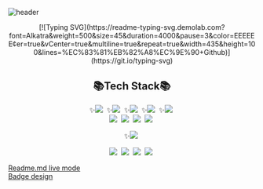 <!--
**withbbang/withbbang** is a ✨ _special_ ✨ repository because its `README.md` (this file) appears on your GitHub profile.
 
Here are some ideas to get you  started:

- 🔭 I’m currently working on ...
- 🌱 I’m currently learning ...
- 👯 I’m looking to collaborate on ...
- 🤔 I’m looking for help with ...
- 💬 Ask me about ...
- 📫 How to reach me: ...
-->
<!-- 헤더 -->
![header](https://capsule-render.vercel.app/api?type=waving&color=0:8ba8ff,100:0015ad&text=&animation=twinkling&height=80)

<div align=center>
<!-- 헤더 문구 -->
  [![Typing SVG](https://readme-typing-svg.demolab.com?font=Alkatra&weight=500&size=45&duration=4000&pause=3&color=EEEEEE&center=true&vCenter=true&multiline=true&repeat=true&width=435&height=100&lines=%EC%83%81%EB%82%A8%EC%9E%90+Github)](https://git.io/typing-svg)

  <!-- 테크 스택 -->
  ## 📚Tech Stack📚
  
  <!-- 프론트 -->
  ✨<img src="https://img.shields.io/badge/TS-3178C6?style=flat&logo=typescript&logoColor=white">&nbsp;
  ✨<img src="https://img.shields.io/badge/JS-F7DF1E?style=flat&logo=javascript&logoColor=white">&nbsp;
  ✨<img src="https://img.shields.io/badge/REACT-61DAFB?style=flat&logo=react&logoColor=white">&nbsp;
  ✨<img src="https://img.shields.io/badge/REDUX-764ABC?style=flat&logo=redux&logoColor=white">&nbsp;
  ✨<img src="https://img.shields.io/badge/REDUXSAGA-999999?style=flat&logo=reduxsaga&logoColor=white">&nbsp;
  <br/>
  <img src="https://img.shields.io/badge/WEBPACK-8DD6F9?style=flat&logo=webpack&logoColor=white">&nbsp;
  <img src="https://img.shields.io/badge/BABEL-F9DC3E?style=flat&logo=babel&logoColor=white">&nbsp;
  <img src="https://img.shields.io/badge/CSS-1572B6?style=flat&logo=css3&logoColor=white">&nbsp;
  <img src="https://img.shields.io/badge/SASS-CC6699?style=flat&logo=sass&logoColor=white">&nbsp;
  <br/>
  
  <!-- 백 -->
  ✨<img src="https://img.shields.io/badge/EXPRESS-000000?style=flat&logo=express&logoColor=white">&nbsp;
  <br/>
  
  <!-- 환경, DB -->
  <img src="https://img.shields.io/badge/NODE-339933?style=flat&logo=nodedotjs&logoColor=white">&nbsp;
  <img src="https://img.shields.io/badge/ORACLE-F80000?style=flat&logo=oracle&logoColor=white">&nbsp;
  <img src="https://img.shields.io/badge/MYSQL-4479A1?style=flat&logo=mysql&logoColor=white">&nbsp;
  <img src="https://img.shields.io/badge/FIREBASE-FFCA28?style=flat&logo=firebase&logoColor=white">&nbsp;
  <br/>
</div>

[Readme.md live mode](https://dillinger.io/)<br/>
[Badge design](https://simpleicons.org/)
